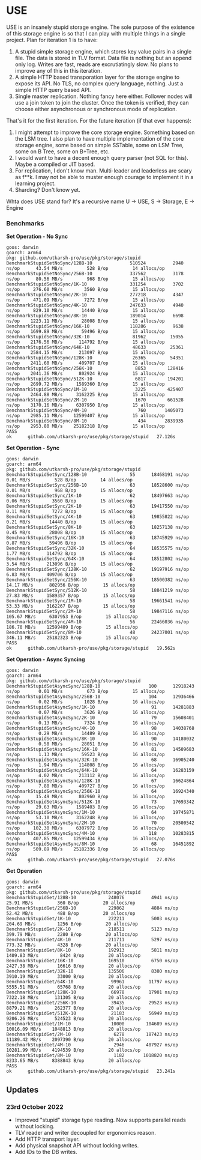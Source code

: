 # USE

USE is an insanely stupid storage engine. The sole purpose of the existence of this storage engine is so that I can play with multiple things in a single project. Plan for iteration 1 is to have:
1. A stupid simple storage engine, which stores key value pairs in a single file. The data is stored in TLV format. Data file is nothing but an append only log. Writes are fast, reads are excrutiatingly slow. No plans to improve any of this in this iteration.
2. A simple HTTP based transporation layer for the storage engine to expose its API. No TLS, no complex query language, nothing. Just a simple HTTP query based API.
3. Single master replication. Nothing fancy here either. Follower nodes will use a join token to join the cluster. Once the token is verified, they can choose either asynchronous or synchronous mode of replication.

That's it for the first iteration. For the future iteration (if that ever happens):
1. I might attempt to improve the core storage engine. Something based on the LSM tree. I also plan to have multiple implementation of the core storage engine, some based on simple SSTable, some on LSM Tree, some on B Tree, some on B+Tree, etc.
2. I would want to have a decent enough query parser (not SQL for this). Maybe a compiled or JIT based.
3. For replication, I don't know man. Multi-leader and leaderless are scary as f**k. I may not be able to muster enough courage to implement it in a learning project.
4. Sharding? Don't know yet.

Whta does USE stand for? It's a recursive name U -> USE, S -> Storage, E -> Engine



### Benchmarks
**Set Operation - No Sync**
```
goos: darwin
goarch: arm64
pkg: github.com/utkarsh-pro/use/pkg/storage/stupid
BenchmarkStupidSetNoSync/128B-10         	  510524	      2940 ns/op	  43.54 MB/s	     528 B/op	      14 allocs/op
BenchmarkStupidSetNoSync/256B-10         	  337562	      3178 ns/op	  80.56 MB/s	     968 B/op	      15 allocs/op
BenchmarkStupidSetNoSync/1K-10           	  331254	      3702 ns/op	 276.60 MB/s	    3560 B/op	      15 allocs/op
BenchmarkStupidSetNoSync/2K-10           	  277218	      4347 ns/op	 471.09 MB/s	    7272 B/op	      15 allocs/op
BenchmarkStupidSetNoSync/4K-10           	  247633	      4940 ns/op	 829.10 MB/s	   14440 B/op	      15 allocs/op
BenchmarkStupidSetNoSync/8K-10           	  189014	      6698 ns/op	1223.11 MB/s	   28008 B/op	      15 allocs/op
BenchmarkStupidSetNoSync/16K-10          	  118286	      9638 ns/op	1699.89 MB/s	   59496 B/op	      15 allocs/op
BenchmarkStupidSetNoSync/32K-10          	   81962	     15055 ns/op	2176.56 MB/s	  114792 B/op	      15 allocs/op
BenchmarkStupidSetNoSync/64K-10          	   48633	     25361 ns/op	2584.15 MB/s	  213097 B/op	      15 allocs/op
BenchmarkStupidSetNoSync/128K-10         	   26365	     54351 ns/op	2411.60 MB/s	  409707 B/op	      15 allocs/op
BenchmarkStupidSetNoSync/256K-10         	    8853	    128416 ns/op	2041.36 MB/s	  802924 B/op	      15 allocs/op
BenchmarkStupidSetNoSync/512K-10         	    6817	    194201 ns/op	2699.72 MB/s	 1589360 B/op	      15 allocs/op
BenchmarkStupidSetNoSync/1M-10           	    3225	    425407 ns/op	2464.88 MB/s	 3162225 B/op	      15 allocs/op
BenchmarkStupidSetNoSync/2M-10           	    1670	    661528 ns/op	3170.16 MB/s	 6307950 B/op	      15 allocs/op
BenchmarkStupidSetNoSync/4M-10           	     760	   1405073 ns/op	2985.11 MB/s	12599407 B/op	      15 allocs/op
BenchmarkStupidSetNoSync/8M-10           	     434	   2839935 ns/op	2953.80 MB/s	25182318 B/op	      15 allocs/op
PASS
ok  	github.com/utkarsh-pro/use/pkg/storage/stupid	27.126s
```

**Set Operation - Sync**
```
goos: darwin
goarch: arm64
pkg: github.com/utkarsh-pro/use/pkg/storage/stupid
BenchmarkStupidSetSync/128B-10         	      55	  18468191 ns/op	   0.01 MB/s	     528 B/op	      14 allocs/op
BenchmarkStupidSetSync/256B-10         	      63	  18528600 ns/op	   0.01 MB/s	     968 B/op	      15 allocs/op
BenchmarkStupidSetSync/1K-10           	      62	  18497663 ns/op	   0.06 MB/s	    3560 B/op	      15 allocs/op
BenchmarkStupidSetSync/2K-10           	      63	  19417550 ns/op	   0.11 MB/s	    7272 B/op	      15 allocs/op
BenchmarkStupidSetSync/4K-10           	      63	  19855822 ns/op	   0.21 MB/s	   14440 B/op	      15 allocs/op
BenchmarkStupidSetSync/8K-10           	      63	  18257138 ns/op	   0.45 MB/s	   28008 B/op	      15 allocs/op
BenchmarkStupidSetSync/16K-10          	      63	  18745929 ns/op	   0.87 MB/s	   59496 B/op	      15 allocs/op
BenchmarkStupidSetSync/32K-10          	      64	  18535575 ns/op	   1.77 MB/s	  114792 B/op	      15 allocs/op
BenchmarkStupidSetSync/64K-10          	      64	  18512802 ns/op	   3.54 MB/s	  213096 B/op	      15 allocs/op
BenchmarkStupidSetSync/128K-10         	      62	  19197916 ns/op	   6.83 MB/s	  409706 B/op	      15 allocs/op
BenchmarkStupidSetSync/256K-10         	      63	  18500382 ns/op	  14.17 MB/s	  802956 B/op	      15 allocs/op
BenchmarkStupidSetSync/512K-10         	      58	  18841219 ns/op	  27.83 MB/s	 1589357 B/op	      15 allocs/op
BenchmarkStupidSetSync/1M-10           	      58	  19661541 ns/op	  53.33 MB/s	 3162267 B/op	      15 allocs/op
BenchmarkStupidSetSync/2M-10           	      58	  19847116 ns/op	 105.67 MB/s	 6307953 B/op	      15 allocs/op
BenchmarkStupidSetSync/4M-10           	      56	  22466036 ns/op	 186.70 MB/s	12599409 B/op	      15 allocs/op
BenchmarkStupidSetSync/8M-10           	      48	  24237001 ns/op	 346.11 MB/s	25182323 B/op	      15 allocs/op
PASS
ok  	github.com/utkarsh-pro/use/pkg/storage/stupid	19.562s
```

**Set Operation - Async Syncing**
```
goos: darwin
goarch: arm64
pkg: github.com/utkarsh-pro/use/pkg/storage/stupid
BenchmarkStupidSetAsyncSync/128B-10         	     100	  12918243 ns/op	   0.01 MB/s	     673 B/op	      15 allocs/op
BenchmarkStupidSetAsyncSync/256B-10         	     104	  12936466 ns/op	   0.02 MB/s	    1028 B/op	      16 allocs/op
BenchmarkStupidSetAsyncSync/1K-10           	      91	  14281883 ns/op	   0.07 MB/s	    3626 B/op	      16 allocs/op
BenchmarkStupidSetAsyncSync/2K-10           	      79	  15608401 ns/op	   0.13 MB/s	    7324 B/op	      16 allocs/op
BenchmarkStupidSetAsyncSync/4K-10           	      98	  14038768 ns/op	   0.29 MB/s	   14489 B/op	      16 allocs/op
BenchmarkStupidSetAsyncSync/8K-10           	      90	  14180032 ns/op	   0.58 MB/s	   28051 B/op	      16 allocs/op
BenchmarkStupidSetAsyncSync/16K-10          	      81	  14509683 ns/op	   1.13 MB/s	   59523 B/op	      16 allocs/op
BenchmarkStupidSetAsyncSync/32K-10          	      68	  16905240 ns/op	   1.94 MB/s	  114808 B/op	      16 allocs/op
BenchmarkStupidSetAsyncSync/64K-10          	      64	  16283159 ns/op	   4.02 MB/s	  213112 B/op	      16 allocs/op
BenchmarkStupidSetAsyncSync/128K-10         	      67	  16624864 ns/op	   7.88 MB/s	  409727 B/op	      16 allocs/op
BenchmarkStupidSetAsyncSync/256K-10         	      64	  16924340 ns/op	  15.49 MB/s	  802960 B/op	      16 allocs/op
BenchmarkStupidSetAsyncSync/512K-10         	      73	  17693342 ns/op	  29.63 MB/s	 1589403 B/op	      16 allocs/op
BenchmarkStupidSetAsyncSync/1M-10           	      64	  19745871 ns/op	  53.10 MB/s	 3162248 B/op	      16 allocs/op
BenchmarkStupidSetAsyncSync/2M-10           	      70	  20500542 ns/op	 102.30 MB/s	 6307972 B/op	      16 allocs/op
BenchmarkStupidSetAsyncSync/4M-10           	     118	  10283815 ns/op	 407.85 MB/s	12599434 B/op	      16 allocs/op
BenchmarkStupidSetAsyncSync/8M-10           	      68	  16451892 ns/op	 509.89 MB/s	25182336 B/op	      16 allocs/op
PASS
ok  	github.com/utkarsh-pro/use/pkg/storage/stupid	27.076s
```

**Get Operation**
```
goos: darwin
goarch: arm64
pkg: github.com/utkarsh-pro/use/pkg/storage/stupid
BenchmarkStupidGet/128B-10         	  248076	      4941 ns/op	  25.91 MB/s	     360 B/op	      20 allocs/op
BenchmarkStupidGet/256B-10         	  229862	      4884 ns/op	  52.42 MB/s	     488 B/op	      20 allocs/op
BenchmarkStupidGet/1K-10           	  222211	      5003 ns/op	 204.69 MB/s	    1256 B/op	      20 allocs/op
BenchmarkStupidGet/2K-10           	  218511	      5123 ns/op	 399.79 MB/s	    2280 B/op	      20 allocs/op
BenchmarkStupidGet/4K-10           	  211711	      5297 ns/op	 773.32 MB/s	    4328 B/op	      20 allocs/op
BenchmarkStupidGet/8K-10           	  192913	      5811 ns/op	1409.83 MB/s	    8424 B/op	      20 allocs/op
BenchmarkStupidGet/16K-10          	  169510	      6750 ns/op	2427.38 MB/s	   16616 B/op	      20 allocs/op
BenchmarkStupidGet/32K-10          	  135506	      8380 ns/op	3910.19 MB/s	   33000 B/op	      20 allocs/op
BenchmarkStupidGet/64K-10          	   99961	     11797 ns/op	5555.51 MB/s	   65768 B/op	      20 allocs/op
BenchmarkStupidGet/128K-10         	   66978	     17901 ns/op	7322.18 MB/s	  131305 B/op	      20 allocs/op
BenchmarkStupidGet/256K-10         	   39435	     29523 ns/op	8879.21 MB/s	  262377 B/op	      20 allocs/op
BenchmarkStupidGet/512K-10         	   21183	     56949 ns/op	9206.26 MB/s	  524523 B/op	      20 allocs/op
BenchmarkStupidGet/1M-10           	   10000	    104689 ns/op	10016.09 MB/s	 1048813 B/op	      20 allocs/op
BenchmarkStupidGet/2M-10           	    6278	    187423 ns/op	11189.42 MB/s	 2097390 B/op	      20 allocs/op
BenchmarkStupidGet/4M-10           	    2946	    407927 ns/op	10281.99 MB/s	 4194539 B/op	      20 allocs/op
BenchmarkStupidGet/8M-10           	    1182	   1018820 ns/op	8233.65 MB/s	 8388843 B/op	      20 allocs/op
PASS
ok  	github.com/utkarsh-pro/use/pkg/storage/stupid	23.241s
```

## Updates
### 23rd October 2022
- Improved "stupid" storage type reading. Now supports parallel reads without locking.
- TLV reader and writer decoupled for ergonomics reason.
- Add HTTP transport layer.
- Add physical snapshot API without locking writes.
- Add IDs to the DB writes.
